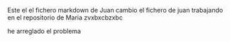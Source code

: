 Este el el fichero markdown de Juan
cambio el fichero de juan trabajando en el repositorio de Maria
zvxbxcbzxbc

he arreglado el problema
